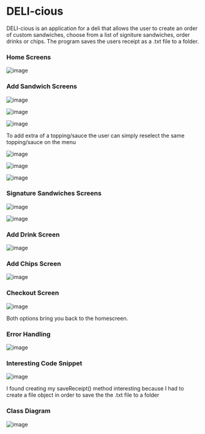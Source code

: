 # DELI-cious

DELI-cious is an application for a deli that allows the user to create an order of custom sandwiches, choose from a list of signiture sandwiches,
order drinks or chips.
The program saves the users receipt as a .txt file to a folder.

### Home Screens
![image](https://github.com/onedoesnotsimply/DELI-cious/assets/114696575/c4fd3509-ec0e-4245-817f-645ee150a8c2)

### Add Sandwich Screens
![image](https://github.com/onedoesnotsimply/DELI-cious/assets/114696575/c28047a5-4f5a-4365-9b05-592dbc91b588)

![image](https://github.com/onedoesnotsimply/DELI-cious/assets/114696575/edd01ab6-1782-4b95-b9d3-90a44873e1c5)

![image](https://github.com/onedoesnotsimply/DELI-cious/assets/114696575/10402d9c-28f9-4ac5-bb89-1694bf94513f)

To add extra of a topping/sauce the user can simply reselect the same topping/sauce on the menu

![image](https://github.com/onedoesnotsimply/DELI-cious/assets/114696575/2363bb13-71e9-43fb-9036-eef65206b315)

![image](https://github.com/onedoesnotsimply/DELI-cious/assets/114696575/30cc6f1a-d63d-43f0-8b2c-725bac5a823c)

![image](https://github.com/onedoesnotsimply/DELI-cious/assets/114696575/90f06dd5-2228-4b69-9b5a-1d1cbc73652c)

### Signature Sandwiches Screens
![image](https://github.com/onedoesnotsimply/DELI-cious/assets/114696575/52d416a1-1d18-436d-91f4-5846585a96a2)

![image](https://github.com/onedoesnotsimply/DELI-cious/assets/114696575/a874ab05-aa0d-42c4-80ff-0d22252c56b2)

### Add Drink Screen
![image](https://github.com/onedoesnotsimply/DELI-cious/assets/114696575/7f032ba0-cf9d-4e3d-a5c6-eb0f7a9a0b03)

### Add Chips Screen
![image](https://github.com/onedoesnotsimply/DELI-cious/assets/114696575/80609876-ce4f-4997-acf7-e0a1aab0841e)

### Checkout Screen
![image](https://github.com/onedoesnotsimply/DELI-cious/assets/114696575/24e9121c-86c1-4ce6-b34b-9cdf31fc6626)

Both options bring you back to the homescreen.

### Error Handling
![image](https://github.com/onedoesnotsimply/DELI-cious/assets/114696575/ed4e2285-21f3-4c0a-a476-b3123d5c6434)

### Interesting Code Snippet
![image](https://github.com/onedoesnotsimply/DELI-cious/assets/114696575/0def933a-670d-4071-adbc-850272f4902a)

I found creating my saveReceipt() method interesting because I had to create a file object in order to save the 
the .txt file to a folder

### Class Diagram
![image](https://github.com/onedoesnotsimply/DELI-cious/assets/114696575/efd5f1a2-0d6c-44ac-94ec-14ae85d78c03)


